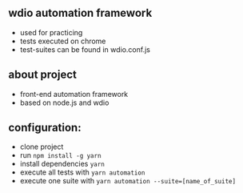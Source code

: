 ## wdio automation framework
* used for practicing
* tests executed on chrome
* test-suites can be found in wdio.conf.js

## about project
* front-end automation framework
* based on node.js and wdio

## configuration:
* clone project
* run ```npm install -g yarn```
* install dependencies ```yarn```
* execute all tests with ```yarn automation```
* execute one suite with ```yarn automation --suite=[name_of_suite]```

